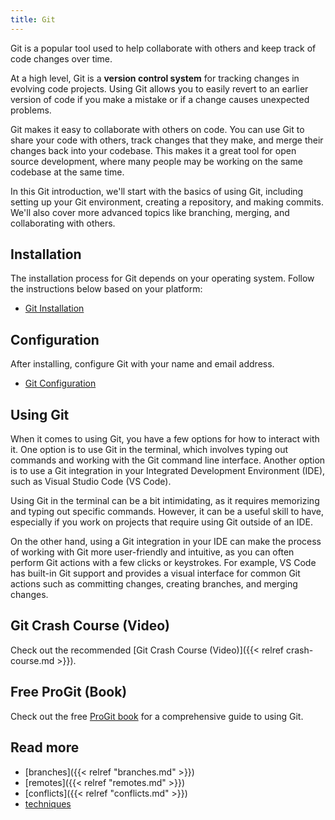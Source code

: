```yaml
---
title: Git
---
```


Git is a popular tool used to help collaborate with others and keep track of code changes over time.

At a high level, Git is a **version control system** for tracking changes in evolving code projects. 
Using Git allows you to easily revert to an earlier version of code if you make a mistake or if a change causes unexpected problems.

Git makes it easy to collaborate with others on code. 
You can use Git to share your code with others, 
track changes that they make, and 
merge their changes back into your codebase. 
This makes it a great tool for open source development, 
where many people may be working on the same codebase at the same time.

In this Git introduction, we'll start with the basics of using Git, including setting up your Git environment, creating a repository, and making commits. We'll also cover more advanced topics like branching, merging, and collaborating with others. 

## Installation

The installation process for Git depends on your operating system. Follow the instructions below based on your platform:

- [Git Installation](installation/)

## Configuration

After installing, configure Git with your name and email address.

- [Git Configuration](configuration/)

## Using Git

When it comes to using Git, you have a few options for how to interact with it. 
One option is to use Git in the terminal, 
which involves typing out commands and working with the Git 
command line interface. 
Another option is to use a Git integration in your Integrated Development 
Environment (IDE), such as Visual Studio Code (VS Code).

Using Git in the terminal can be a bit intimidating, 
as it requires memorizing and typing out specific commands. 
However, it can be a useful skill to have, 
especially if you work on projects that require using Git outside of an IDE.

On the other hand, 
using a Git integration in your IDE can make the process of working 
with Git more user-friendly and intuitive, 
as you can often perform Git actions with a few clicks or keystrokes. 
For example, VS Code has built-in Git support and provides a 
visual interface for common Git actions such as committing changes, 
creating branches, and merging changes.

## Git Crash Course (Video)

Check out the recommended [Git Crash Course (Video)]({{< relref crash-course.md >}}).

## Free ProGit (Book)

Check out the free [ProGit book](https://git-scm.com/book/en/v2) for a comprehensive guide to using Git.

## Read more

- [branches]({{< relref "branches.md" >}})
- [remotes]({{< relref "remotes.md" >}})
- [conflicts]({{< relref "conflicts.md" >}})
- [techniques](../../techniques/git/)
